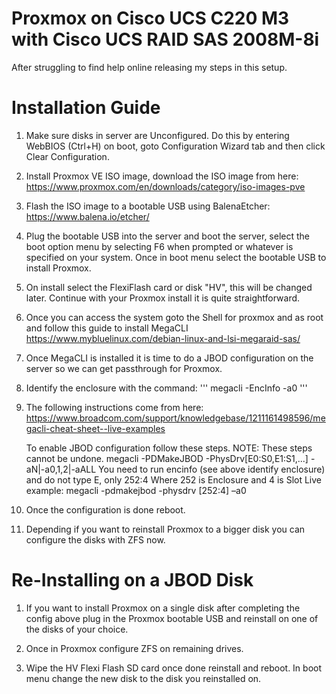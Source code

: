 # Proxmox on Cisco UCS C220 M3 with Cisco UCS RAID SAS 2008M-8i

After struggling to find help online releasing my steps in this setup.

# Installation Guide
1. Make sure disks in server are Unconfigured. Do this by entering WebBIOS (Ctrl+H) on boot, goto Configuration Wizard tab and then click Clear Configuration.

2. Install Proxmox VE ISO image, download the ISO image from here: https://www.proxmox.com/en/downloads/category/iso-images-pve

3. Flash the ISO image to a bootable USB using BalenaEtcher: https://www.balena.io/etcher/

4. Plug the bootable USB into the server and boot the server, select the boot option menu by selecting F6 when prompted or whatever is specified on your system. Once in boot menu select the bootable USB to install Proxmox.

5. On install select the FlexiFlash card or disk "HV", this will be changed later. Continue with your Proxmox install it is quite straightforward.

6. Once you can access the system goto the Shell for proxmox and as root and follow this guide to install MegaCLI https://www.mybluelinux.com/debian-linux-and-lsi-megaraid-sas/

7. Once MegaCLI is installed it is time to do a JBOD configuration on the server so we can get passthrough for Proxmox.

8. Identify the enclosure with the command: 
'''
megacli -EncInfo -a0
'''
9. The following instructions come from here: https://www.broadcom.com/support/knowledgebase/1211161498596/megacli-cheat-sheet--live-examples
   
   To enable JBOD configuration follow these steps. NOTE: These steps cannot be undone.
   megacli -PDMakeJBOD -PhysDrv[E0:S0,E1:S1,...] -aN|-a0,1,2|-aALL
   You need to run encinfo (see above identify enclosure) and do not type E, only 252:4
   Where 252 is Enclosure and 4 is Slot
   Live example:
   megacli -pdmakejbod -physdrv [252:4] –a0
   
10. Once the configuration is done reboot.

11. Depending if you want to reinstall Proxmox to a bigger disk you can configure the disks with ZFS now.

# Re-Installing on a JBOD Disk

1. If you want to install Proxmox on a single disk after completing the config above plug in the Proxmox bootable USB and reinstall on one of the disks of your choice.

2. Once in Proxmox configure ZFS on remaining drives.

3. Wipe the HV Flexi Flash SD card once done reinstall and reboot. In boot menu change the new disk to the disk you reinstalled on.
